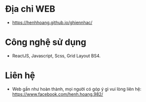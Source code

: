 # Địa chỉ WEB
- https://henhhoang.github.io/ghiennhac/
# Công nghệ sử dụng
- ReactJS, Javascript, Scss, Grid Layout BS4.
# Liên hệ
- Web gần như hoàn thành, mọi người có góp ý gì vui lòng liên hệ: 
https://www.facebook.com/henh.hoang.982/
